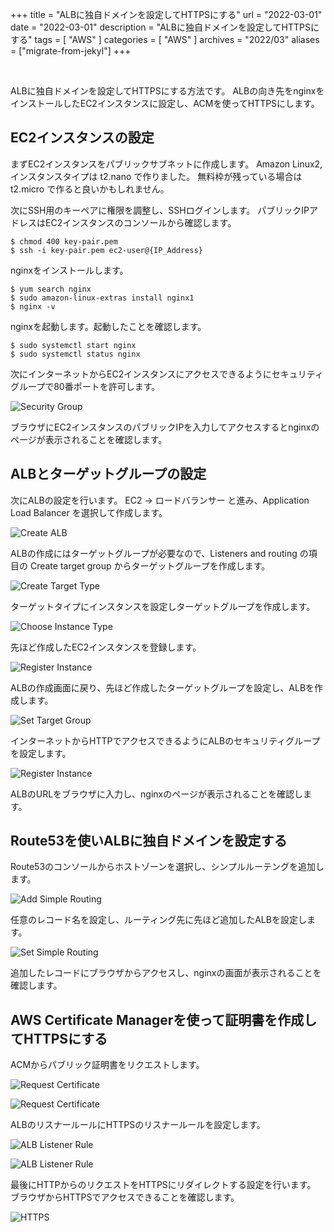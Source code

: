 +++
title =  "ALBに独自ドメインを設定してHTTPSにする"
url = "2022-03-01"
date = "2022-03-01"
description = "ALBに独自ドメインを設定してHTTPSにする"
tags = [
  "AWS"
]
categories = [
  "AWS"
]
archives = "2022/03"
aliases = ["migrate-from-jekyl"]
+++

<br>

ALBに独自ドメインを設定してHTTPSにする方法です。
ALBの向き先をnginxをインストールしたEC2インスタンスに設定し、ACMを使ってHTTPSにします。


## EC2インスタンスの設定

まずEC2インスタンスをパブリックサブネットに作成します。
Amazon Linux2, インスタンスタイプは t2.nano で作りました。
無料枠が残っている場合は t2.micro で作ると良いかもしれません。

次にSSH用のキーペアに権限を調整し、SSHログインします。
パブリックIPアドレスはEC2インスタンスのコンソールから確認します。

```
$ chmod 400 key-pair.pem
$ ssh -i key-pair.pem ec2-user@{IP_Address}
```

nginxをインストールします。

```
$ yum search nginx
$ sudo amazon-linux-extras install nginx1
$ nginx -v
```

nginxを起動します。起動したことを確認します。

```
$ sudo systemctl start nginx
$ sudo systemctl status nginx
```

次にインターネットからEC2インスタンスにアクセスできるようにセキュリティグループで80番ポートを許可します。

![Security Group](1.png)

ブラウザにEC2インスタンスのパブリックIPを入力してアクセスするとnginxのページが表示されることを確認します。


## ALBとターゲットグループの設定

次にALBの設定を行います。
EC2 -> ロードバランサー と進み、Application Load Balancer を選択して作成します。

![Create ALB](2.png)

ALBの作成にはターゲットグループが必要なので、Listeners and routing の項目の Create target group からターゲットグループを作成します。

![Create Target Type](3.png)

ターゲットタイプにインスタンスを設定しターゲットグループを作成します。

![Choose Instance Type](4.png)

先ほど作成したEC2インスタンスを登録します。

![Register Instance](5.png)

ALBの作成画面に戻り、先ほど作成したターゲットグループを設定し、ALBを作成します。

![Set Target Group](6.png)

インターネットからHTTPでアクセスできるようにALBのセキュリティグループを設定します。

![Register Instance](7.png)

ALBのURLをブラウザに入力し、nginxのページが表示されることを確認します。


## Route53を使いALBに独自ドメインを設定する

Route53のコンソールからホストゾーンを選択し、シンプルルーテングを追加します。

![Add Simple Routing](8.png)

任意のレコード名を設定し、ルーティング先に先ほど追加したALBを設定します。

![Set Simple Routing](9.png)

追加したレコードにブラウザからアクセスし、nginxの画面が表示されることを確認します。


## AWS Certificate Managerを使って証明書を作成してHTTPSにする

ACMからパブリック証明書をリクエストします。

![Request Certificate](10.png)

![Request Certificate](11.png)

ALBのリスナールールにHTTPSのリスナールールを設定します。

![ALB Listener Rule](12.png)

![ALB Listener Rule](13.png)

最後にHTTPからのリクエストをHTTPSにリダイレクトする設定を行います。
ブラウザからHTTPSでアクセスできることを確認します。

![HTTPS](14.png)
